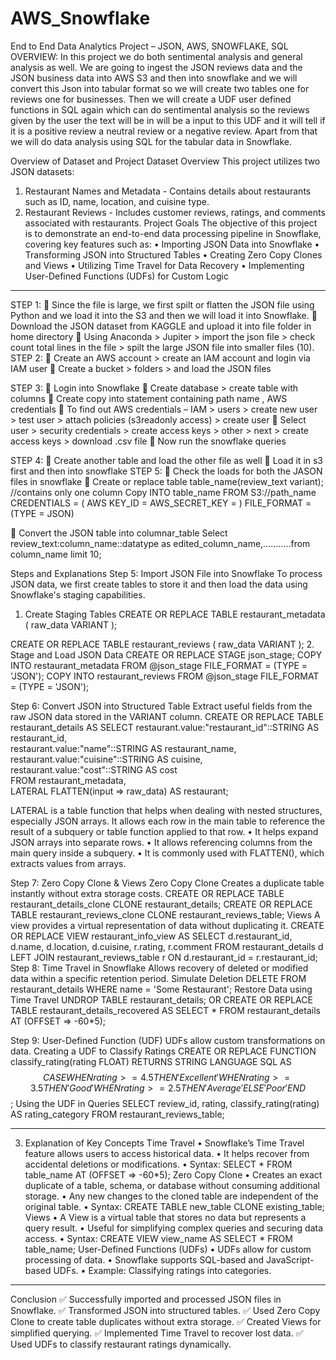 # AWS_Snowflake
End to End Data Analytics Project – JSON, AWS, SNOWFLAKE, SQL 
OVERVIEW: In this project we do both sentimental analysis and general analysis as well.  We are going to ingest the JSON reviews data and the JSON business data into AWS S3 and then into snowflake and we will convert this Json into tabular format so we will create two tables one for reviews one for businesses.
Then we will create a UDF user defined functions in SQL again which can do sentimental analysis so the reviews given by the user the text will be in will be a input to this UDF and it will tell if it is a positive review a neutral review or a negative review.
Apart from that we will do data analysis using SQL for the tabular data in Snowflake.

Overview of Dataset and Project
Dataset Overview
This project utilizes two JSON datasets:
1.	Restaurant Names and Metadata - Contains details about restaurants such as ID, name, location, and cuisine type.
2.	Restaurant Reviews - Includes customer reviews, ratings, and comments associated with restaurants.
Project Goals
The objective of this project is to demonstrate an end-to-end data processing pipeline in Snowflake, covering key features such as:
•	Importing JSON Data into Snowflake
•	Transforming JSON into Structured Tables
•	Creating Zero Copy Clones and Views
•	Utilizing Time Travel for Data Recovery
•	Implementing User-Defined Functions (UDFs) for Custom Logic
________________________________________
STEP 1:
	Since the file is large, we first spilt or flatten the JSON file using Python and we load it into the S3 and then we will load it into Snowflake.
	Download the JSON dataset from KAGGLE and upload it into file folder in home directory
	Using Anaconda >  Jupiter > import the json file > check count total lines in the file > spilt the large JSON file into smaller files (10).
STEP 2:
	Create an AWS account > create an IAM account and login via IAM user 
	Create a bucket > folders > and load the JSON files

STEP 3:
	Login into Snowflake 
	Create database > create table with columns 
	Create copy into statement containing path name , AWS credentials 
	To find out AWS credentials – IAM > users > create new user > test user > attach policies (s3readonly access) > create user 
	Select user > security credentials > create access keys > other > next > create access keys > download .csv file
	Now run the snowflake queries

STEP 4: 
	Create another table and load the other file as well
	Load it in s3 first and then into snowflake 
STEP 5:
	Check the loads for both the JASON files in snowflake
	Create or replace table table_name(review_text variant); //contains only one column
Copy INTO table_name
FROM S3://path_name
CREDENTIALS = (
	AWS KEY_ID =
	AWS_SECRET_KEY = 
)
FILE_FORMAT = (TYPE = JSON)

	Convert the JSON table into columnar_table
Select review_text:column_name::datatype as edited_column_name,………..from column_name limit 10;

Steps and Explanations
Step 5: Import JSON File into Snowflake
To process JSON data, we first create tables to store it and then load the data using Snowflake's staging capabilities.
1.	Create Staging Tables
CREATE OR REPLACE TABLE restaurant_metadata (
    raw_data VARIANT
);

CREATE OR REPLACE TABLE restaurant_reviews (
    raw_data VARIANT
);
2.	Stage and Load JSON Data
CREATE OR REPLACE STAGE json_stage;
COPY INTO restaurant_metadata FROM @json_stage FILE_FORMAT = (TYPE = 'JSON');
COPY INTO restaurant_reviews FROM @json_stage FILE_FORMAT = (TYPE = 'JSON');


Step 6: Convert JSON into Structured Table
Extract useful fields from the raw JSON data stored in the VARIANT column.
CREATE OR REPLACE TABLE restaurant_details AS
SELECT 
    restaurant.value:"restaurant_id"::STRING AS restaurant_id,  
    restaurant.value:"name"::STRING AS restaurant_name,  
    restaurant.value:"cuisine"::STRING AS cuisine,  
    restaurant.value:"cost"::STRING AS cost  
FROM restaurant_metadata,  
LATERAL FLATTEN(input => raw_data) AS restaurant;


LATERAL is a table function that helps when dealing with nested structures, especially JSON arrays. It allows each row in the main table to reference the result of a subquery or table function applied to that row.
•	It helps expand JSON arrays into separate rows.
•	It allows referencing columns from the main query inside a subquery.
•	It is commonly used with FLATTEN(), which extracts values from arrays.



Step 7: Zero Copy Clone & Views
Zero Copy Clone
Creates a duplicate table instantly without extra storage costs.
CREATE OR REPLACE TABLE restaurant_details_clone CLONE restaurant_details;
CREATE OR REPLACE TABLE restaurant_reviews_clone CLONE restaurant_reviews_table;
Views
A view provides a virtual representation of data without duplicating it.
CREATE OR REPLACE VIEW restaurant_info_view AS
SELECT
    d.restaurant_id,
    d.name,
    d.location,
    d.cuisine,
    r.rating,
    r.comment
FROM restaurant_details d
LEFT JOIN restaurant_reviews_table r ON d.restaurant_id = r.restaurant_id;
Step 8: Time Travel in Snowflake
Allows recovery of deleted or modified data within a specific retention period.
Simulate Deletion
DELETE FROM restaurant_details WHERE name = 'Some Restaurant';
Restore Data using Time Travel
UNDROP TABLE restaurant_details;
OR
CREATE OR REPLACE TABLE restaurant_details_recovered AS
SELECT * FROM restaurant_details AT (OFFSET => -60*5);

Step 9: User-Defined Function (UDF)
UDFs allow custom transformations on data.
Creating a UDF to Classify Ratings
CREATE OR REPLACE FUNCTION classify_rating(rating FLOAT)
RETURNS STRING
LANGUAGE SQL
AS
$$
CASE
    WHEN rating >= 4.5 THEN 'Excellent'
    WHEN rating >= 3.5 THEN 'Good'
    WHEN rating >= 2.5 THEN 'Average'
    ELSE 'Poor'
END
$$;
Using the UDF in Queries
SELECT
    review_id,
    rating,
    classify_rating(rating) AS rating_category
FROM restaurant_reviews_table;
________________________________________
3. Explanation of Key Concepts
Time Travel
•	Snowflake’s Time Travel feature allows users to access historical data.
•	It helps recover from accidental deletions or modifications.
•	Syntax: SELECT * FROM table_name AT (OFFSET => -60*5);
Zero Copy Clone
•	Creates an exact duplicate of a table, schema, or database without consuming additional storage.
•	Any new changes to the cloned table are independent of the original table.
•	Syntax: CREATE TABLE new_table CLONE existing_table;
Views
•	A View is a virtual table that stores no data but represents a query result.
•	Useful for simplifying complex queries and securing data access.
•	Syntax: CREATE VIEW view_name AS SELECT * FROM table_name;
User-Defined Functions (UDFs)
•	UDFs allow for custom processing of data.
•	Snowflake supports SQL-based and JavaScript-based UDFs.
•	Example: Classifying ratings into categories.
________________________________________
Conclusion
✅ Successfully imported and processed JSON files in Snowflake.
✅ Transformed JSON into structured tables.
✅ Used Zero Copy Clone to create table duplicates without extra storage.
✅ Created Views for simplified querying.
✅ Implemented Time Travel to recover lost data.
✅ Used UDFs to classify restaurant ratings dynamically.



